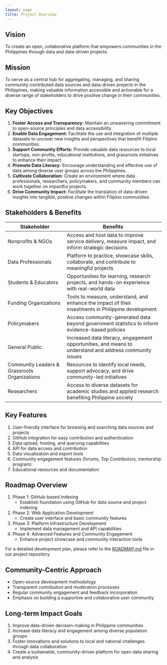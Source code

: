 ```yaml
---
layout: page
title: Project Overview
---
```

## Vision
To create an open, collaborative platform that empowers communities in the Philippines through data and data-driven projects.

## Mission
To serve as a central hub for aggregating, managing, and sharing community-contributed data sources and data-driven projects in the Philippines, making valuable information accessible and actionable for a diverse range of stakeholders to drive positive change in their communities.

## Key Objectives
1. **Foster Access and Transparency:** Maintain an unwavering commitment to open-source principles and data accessibility.
2. **Enable Data Engagement:** Facilitate the use and integration of multiple datasets to uncover new insights and perspectives that benefit Filipino communities.
3. **Support Community Efforts:** Provide valuable data resources to local startups, non-profits, educational institutions, and grassroots initiatives to enhance their impact.
4. **Promote Data Literacy:** Encourage understanding and effective use of data among diverse user groups across the Philippines.
5. **Cultivate Collaboration:** Create an environment where data professionals, researchers, policymakers, and community members can work together on impactful projects.
6. **Drive Community Impact:** Facilitate the translation of data-driven insights into tangible, positive changes within Filipino communities.

## Stakeholders & Benefits
| Stakeholder | Benefits |
|-------------|----------|
| Nonprofits & NGOs | Access and host data to improve service delivery, measure impact, and inform strategic decisions |
| Data Professionals | Platform to practice, showcase skills, collaborate, and contribute to meaningful projects |
| Students & Educators | Opportunities for learning, research projects, and hands-on experience with real-world data |
| Funding Organizations | Tools to measure, understand, and enhance the impact of their investments in Philippine development |
| Policymakers | Access community-generated data beyond government statistics to inform evidence-based policies |
| General Public | Increased data literacy, engagement opportunities, and means to understand and address community issues |
| Community Leaders & Grassroots Organizations | Resources to identify local needs, support advocacy, and drive community-led initiatives |
| Researchers | Access to diverse datasets for academic studies and applied research benefiting Philippine society |

## Key Features
1. User-friendly interface for browsing and searching data sources and projects
2. GitHub integration for easy contribution and authentication
3. Data upload, hosting, and querying capabilities
4. API for data access and contribution
5. Data visualization and export tools
6. Community engagement features (forums, Top Contributors, mentorship program)
7. Educational resources and documentation

## Roadmap Overview
1. Phase 1: GitHub-based Indexing
   - Establish foundation using GitHub for data source and project indexing
2. Phase 2: Web Application Development
   - Create user interface and basic community features
3. Phase 3: Platform Infrastructure Development
   - Implement data management and API capabilities
4. Phase 4: Advanced Features and Community Engagement
   - Enhance project showcase and community interaction tools

For a detailed development plan, please refer to the [ROADMAP.md](ROADMAP.md) file in our project repository.

## Community-Centric Approach
- Open-source development methodology
- Transparent contribution and moderation processes
- Regular community engagement and feedback incorporation
- Emphasis on building a supportive and collaborative user community

## Long-term Impact Goals
1. Improve data-driven decision-making in Philippine communities
2. Increase data literacy and engagement among diverse population groups
3. Foster innovations and solutions to local and national challenges through data collaboration
4. Create a sustainable, community-driven platform for open data sharing and analysis
